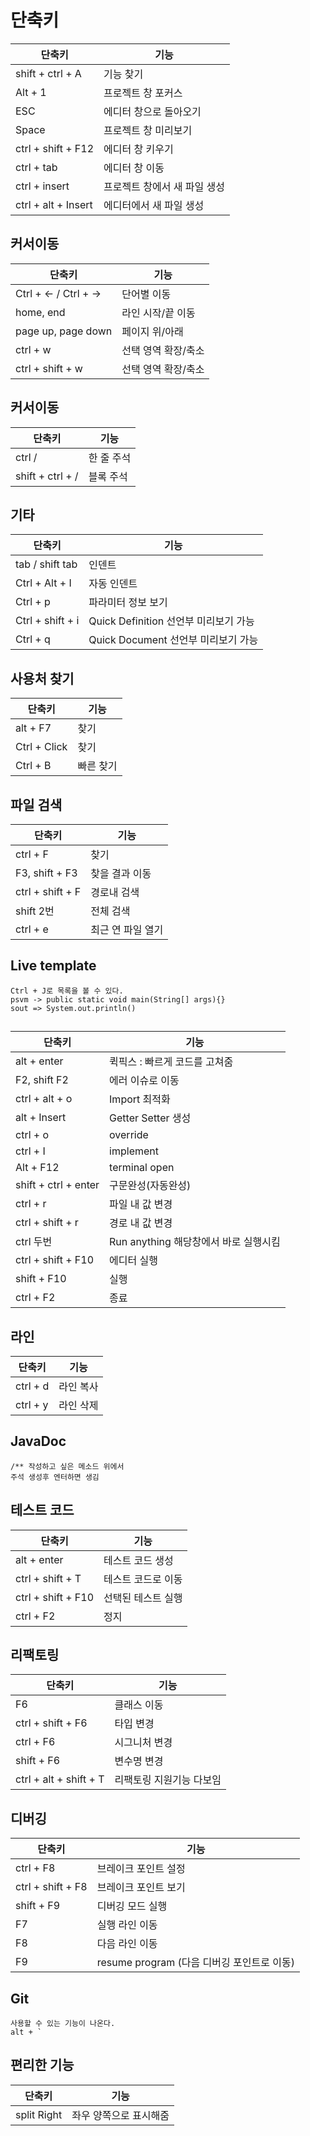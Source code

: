 # 단축키

| 단축키                 | 기능               |
|---------------------|------------------|
| shift + ctrl + A    | 기능 찾기            |
| Alt + 1             | 프로젝트 창 포커스       |
| ESC                 | 에디터 창으로 돌아오기     |
| Space               | 프로젝트 창 미리보기      |
| ctrl + shift + F12  | 에디터 창 키우기        |
| ctrl + tab          | 에디터 창 이동         |
| ctrl + insert       | 프로젝트 창에서 새 파일 생성 |
| ctrl + alt + Insert | 에디터에서 새 파일 생성    ||

## 커서이동

| 단축키                 | 기능          |
|---------------------|-------------|
| Ctrl + ← / Ctrl + → | 단어별 이동      |
| home, end           | 라인 시작/끝 이동  |
| page up, page down  | 페이지 위/아래    |
| ctrl + w            | 선택 영역 확장/축소 |
| ctrl + shift + w    | 선택 영역 확장/축소 |

## 커서이동

| 단축키              | 기능     |
|------------------|--------|
| ctrl /           | 한 줄 주석 |
| shift + ctrl + / | 블록 주석  |

## 기타

| 단축키              | 기능                           |
|------------------|------------------------------|
| tab / shift tab  | 인덴트                          |
| Ctrl + Alt + I   | 자동 인덴트                       |
| Ctrl + p         | 파라미터 정보 보기                   |
| Ctrl + shift + i | Quick Definition 선언부 미리보기 가능 |
| Ctrl + q         | Quick Document 선언부 미리보기 가능   |

## 사용처 찾기

| 단축키          | 기능    |
|--------------|-------|
| alt + F7     | 찾기    |
| Ctrl + Click | 찾기    |
| Ctrl + B     | 빠른 찾기 |

## 파일 검색

| 단축키              | 기능         |
|------------------|------------|
| ctrl + F         | 찾기         |
| F3, shift + F3   | 찾을 결과 이동   |
| ctrl + shift + F | 경로내 검색     |
| shift 2번         | 전체 검색      |
| ctrl + e         | 최근 연 파일 열기 |

## Live template

    Ctrl + J로 목록을 볼 수 있다.
    psvm -> public static void main(String[] args){}
    sout => System.out.println()

##  

| 단축키                  | 기능                         |
|----------------------|----------------------------|
| alt + enter          | 퀵픽스 : 빠르게 코드를 고쳐줌          |
| F2, shift F2         | 에러 이슈로 이동                  |
| ctrl + alt + o       | Import 최적화                 |
| alt + Insert         | Getter Setter 생성           |
| ctrl + o             | override                   |
| ctrl + I             | implement                  |
| Alt + F12            | terminal open              |
| shift + ctrl + enter | 구문완성(자동완성)                 |
| ctrl + r             | 파일 내 값 변경                  |
| ctrl + shift + r     | 경로 내 값 변경                  |
| ctrl 두번              | Run anything 해당창에서 바로 실행시킴 | 
| ctrl + shift + F10   | 에디터 실행                     | 
| shift + F10          | 실행                         | 
| ctrl + F2            | 종료                         | 

## 라인

| 단축키      | 기능    |
|----------|-------|
| ctrl + d | 라인 복사 |
| ctrl + y | 라인 삭제 |

## JavaDoc

    /** 작성하고 싶은 메소드 위에서 
    주석 생성후 엔터하면 생김

## 테스트 코드

| 단축키                | 기능         |
|--------------------|------------|
| alt + enter        | 테스트 코드 생성  |
| ctrl + shift + T   | 테스트 코드로 이동 |
| ctrl + shift + F10 | 선택된 테스트 실행 |
| ctrl + F2          | 정지         |

## 리팩토링

| 단축키                    | 기능            |
|------------------------|---------------|
| F6                     | 클래스 이동        |
| ctrl + shift + F6      | 타입 변경         |
| ctrl + F6              | 시그니처 변경       |
| shift + F6             | 변수명 변경        |
| ctrl + alt + shift + T | 리팩토링 지원기능 다보임 |

## 디버깅

| 단축키               | 기능                              |
|-------------------|---------------------------------|
| ctrl + F8         | 브레이크 포인트 설정                     |
| ctrl + shift + F8 | 브레이크 포인트 보기                     |
| shift + F9        | 디버깅 모드 실행                       |
| F7                | 실행 라인 이동                        |
| F8                | 다음 라인 이동                        |
| F9                | resume program (다음 디버깅 포인트로 이동) |

## Git

    사용할 수 있는 기능이 나온다.
    alt + `

## 편리한 기능

| 단축키         | 기능           |
|-------------|--------------|
| split Right | 좌우 양쪽으로 표시해줌 |
    